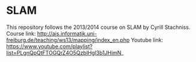 # SLAM

This repository follows the 2013/2014 course on SLAM by Cyrill Stachniss.
Course link: http://ais.informatik.uni-freiburg.de/teaching/ws13/mapping/index_en.php
Youtube link: https://www.youtube.com/playlist?list=PLgnQpQtFTOGQrZ4O5QzbIHgl3b1JHimN_